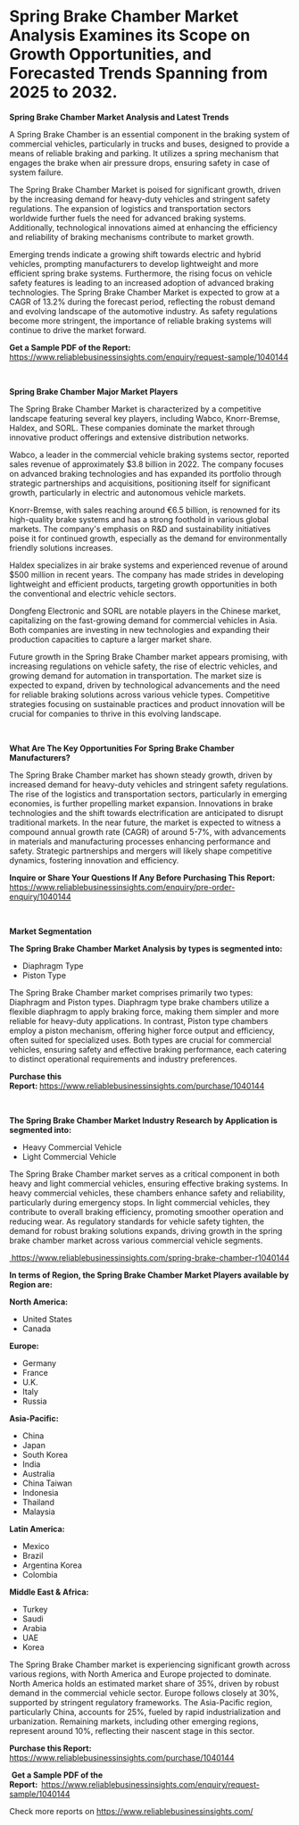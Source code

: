 <p><h1>Spring Brake Chamber Market Analysis Examines its Scope on Growth Opportunities, and Forecasted Trends Spanning from 2025 to 2032.</h1></p><p><strong>Spring Brake Chamber Market Analysis and Latest Trends</strong></p>
<p><p>A Spring Brake Chamber is an essential component in the braking system of commercial vehicles, particularly in trucks and buses, designed to provide a means of reliable braking and parking. It utilizes a spring mechanism that engages the brake when air pressure drops, ensuring safety in case of system failure. </p><p>The Spring Brake Chamber Market is poised for significant growth, driven by the increasing demand for heavy-duty vehicles and stringent safety regulations. The expansion of logistics and transportation sectors worldwide further fuels the need for advanced braking systems. Additionally, technological innovations aimed at enhancing the efficiency and reliability of braking mechanisms contribute to market growth.</p><p>Emerging trends indicate a growing shift towards electric and hybrid vehicles, prompting manufacturers to develop lightweight and more efficient spring brake systems. Furthermore, the rising focus on vehicle safety features is leading to an increased adoption of advanced braking technologies. The Spring Brake Chamber Market is expected to grow at a CAGR of 13.2% during the forecast period, reflecting the robust demand and evolving landscape of the automotive industry. As safety regulations become more stringent, the importance of reliable braking systems will continue to drive the market forward.</p></p>
<p><strong>Get a Sample PDF of the Report:&nbsp;</strong> <a href="https://www.reliablebusinessinsights.com/enquiry/request-sample/1040144?utm_campaign=3000&utm_medium=2&utm_source=Github&utm_content=ia&utm_term=09042025&utm_id=spring-brake-chamber">https://www.reliablebusinessinsights.com/enquiry/request-sample/1040144</a></p>
<p>&nbsp;</p>
<p><strong>Spring Brake Chamber Major Market Players</strong></p>
<p><p>The Spring Brake Chamber Market is characterized by a competitive landscape featuring several key players, including Wabco, Knorr-Bremse, Haldex, and SORL. These companies dominate the market through innovative product offerings and extensive distribution networks.</p><p>Wabco, a leader in the commercial vehicle braking systems sector, reported sales revenue of approximately $3.8 billion in 2022. The company focuses on advanced braking technologies and has expanded its portfolio through strategic partnerships and acquisitions, positioning itself for significant growth, particularly in electric and autonomous vehicle markets.</p><p>Knorr-Bremse, with sales reaching around €6.5 billion, is renowned for its high-quality brake systems and has a strong foothold in various global markets. The company's emphasis on R&D and sustainability initiatives poise it for continued growth, especially as the demand for environmentally friendly solutions increases.</p><p>Haldex specializes in air brake systems and experienced revenue of around $500 million in recent years. The company has made strides in developing lightweight and efficient products, targeting growth opportunities in both the conventional and electric vehicle sectors.</p><p>Dongfeng Electronic and SORL are notable players in the Chinese market, capitalizing on the fast-growing demand for commercial vehicles in Asia. Both companies are investing in new technologies and expanding their production capacities to capture a larger market share.</p><p>Future growth in the Spring Brake Chamber market appears promising, with increasing regulations on vehicle safety, the rise of electric vehicles, and growing demand for automation in transportation. The market size is expected to expand, driven by technological advancements and the need for reliable braking solutions across various vehicle types. Competitive strategies focusing on sustainable practices and product innovation will be crucial for companies to thrive in this evolving landscape.</p></p>
<p>&nbsp;</p>
<p><strong>What Are The Key Opportunities For Spring Brake Chamber Manufacturers?</strong></p>
<p><p>The Spring Brake Chamber market has shown steady growth, driven by increased demand for heavy-duty vehicles and stringent safety regulations. The rise of the logistics and transportation sectors, particularly in emerging economies, is further propelling market expansion. Innovations in brake technologies and the shift towards electrification are anticipated to disrupt traditional markets. In the near future, the market is expected to witness a compound annual growth rate (CAGR) of around 5-7%, with advancements in materials and manufacturing processes enhancing performance and safety. Strategic partnerships and mergers will likely shape competitive dynamics, fostering innovation and efficiency.</p></p>
<p><strong>Inquire or Share Your Questions If Any Before Purchasing This Report:</strong> <a href="https://www.reliablebusinessinsights.com/enquiry/pre-order-enquiry/1040144?utm_campaign=3000&utm_medium=2&utm_source=Github&utm_content=ia&utm_term=09042025&utm_id=spring-brake-chamber">https://www.reliablebusinessinsights.com/enquiry/pre-order-enquiry/1040144</a></p>
<p>&nbsp;</p>
<p><strong>Market Segmentation</strong></p>
<p><strong>The Spring Brake Chamber Market Analysis by types is segmented into:</strong></p>
<p><ul><li>Diaphragm Type</li><li>Piston Type</li></ul></p>
<p><p>The Spring Brake Chamber market comprises primarily two types: Diaphragm and Piston types. Diaphragm type brake chambers utilize a flexible diaphragm to apply braking force, making them simpler and more reliable for heavy-duty applications. In contrast, Piston type chambers employ a piston mechanism, offering higher force output and efficiency, often suited for specialized uses. Both types are crucial for commercial vehicles, ensuring safety and effective braking performance, each catering to distinct operational requirements and industry preferences.</p></p>
<p><strong>Purchase this Report:&nbsp;</strong><a href="https://www.reliablebusinessinsights.com/purchase/1040144?utm_campaign=3000&utm_medium=2&utm_source=Github&utm_content=ia&utm_term=09042025&utm_id=spring-brake-chamber">https://www.reliablebusinessinsights.com/purchase/1040144</a></p>
<p>&nbsp;</p>
<p><strong>The Spring Brake Chamber Market Industry Research by Application is segmented into:</strong></p>
<p><ul><li>Heavy Commercial Vehicle</li><li>Light Commercial Vehicle</li></ul></p>
<p><p>The Spring Brake Chamber market serves as a critical component in both heavy and light commercial vehicles, ensuring effective braking systems. In heavy commercial vehicles, these chambers enhance safety and reliability, particularly during emergency stops. In light commercial vehicles, they contribute to overall braking efficiency, promoting smoother operation and reducing wear. As regulatory standards for vehicle safety tighten, the demand for robust braking solutions expands, driving growth in the spring brake chamber market across various commercial vehicle segments.</p></p>
<p><a href="https://www.reliablebusinessinsights.com/spring-brake-chamber-r1040144?utm_campaign=3000&utm_medium=2&utm_source=Github&utm_content=ia&utm_term=09042025&utm_id=spring-brake-chamber">&nbsp;https://www.reliablebusinessinsights.com/spring-brake-chamber-r1040144</a></p>
<p><strong>In terms of Region, the Spring Brake Chamber Market Players available by Region are:</strong></p>
<p>
    <p> <strong> North America: </strong>
        <ul>
            <li>United States</li>
            <li>Canada</li>
        </ul>
        </p> 
    <p> <strong> Europe: </strong>
        <ul>
            <li>Germany</li>
            <li>France</li>
            <li>U.K.</li>
            <li>Italy</li>
            <li>Russia</li>
        </ul>
        </p> 
    <p> <strong> Asia-Pacific: </strong>
        <ul>
            <li>China</li>
            <li>Japan</li>
            <li>South Korea</li>
            <li>India</li>
            <li>Australia</li>
            <li>China Taiwan</li>
            <li>Indonesia</li>
            <li>Thailand</li>
            <li>Malaysia</li>
        </ul>
        </p> 
    <p> <strong> Latin America: </strong>
        <ul>
            <li>Mexico</li>
            <li>Brazil</li>
            <li>Argentina Korea</li>
            <li>Colombia</li>
        </ul>
        </p> 
    <p> <strong> Middle East & Africa: </strong>
        <ul>
            <li>Turkey</li>
            <li>Saudi</li>
            <li>Arabia</li>
            <li>UAE</li>
            <li>Korea</li>
        </ul>
    </p>
    </p>
<p><p>The Spring Brake Chamber market is experiencing significant growth across various regions, with North America and Europe projected to dominate. North America holds an estimated market share of 35%, driven by robust demand in the commercial vehicle sector. Europe follows closely at 30%, supported by stringent regulatory frameworks. The Asia-Pacific region, particularly China, accounts for 25%, fueled by rapid industrialization and urbanization. Remaining markets, including other emerging regions, represent around 10%, reflecting their nascent stage in this sector.</p></p>
<p><strong>Purchase this Report: </strong><a href="https://www.reliablebusinessinsights.com/purchase/1040144?utm_campaign=3000&utm_medium=2&utm_source=Github&utm_content=ia&utm_term=09042025&utm_id=spring-brake-chamber">https://www.reliablebusinessinsights.com/purchase/1040144</a></p>
<p>&nbsp;<strong>Get a Sample PDF of the Report:&nbsp;&nbsp;</strong><a href="https://www.reliablebusinessinsights.com/enquiry/request-sample/1040144?utm_campaign=3000&utm_medium=2&utm_source=Github&utm_content=ia&utm_term=09042025&utm_id=spring-brake-chamber">https://www.reliablebusinessinsights.com/enquiry/request-sample/1040144</a></p>
<p><strong></strong></p>
<p>Check more reports on <a href="https://www.reliablebusinessinsights.com/?utm_campaign=3000&utm_medium=2&utm_source=Github&utm_content=ia&utm_term=09042025&utm_id=spring-brake-chamber">https://www.reliablebusinessinsights.com/</a></p>